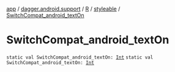 [app](../../../index.md) / [dagger.android.support](../../index.md) / [R](../index.md) / [styleable](index.md) / [SwitchCompat_android_textOn](./-switch-compat_android_text-on.md)

# SwitchCompat_android_textOn

`static val SwitchCompat_android_textOn: `[`Int`](https://kotlinlang.org/api/latest/jvm/stdlib/kotlin/-int/index.html)
`static val SwitchCompat_android_textOn: `[`Int`](https://kotlinlang.org/api/latest/jvm/stdlib/kotlin/-int/index.html)